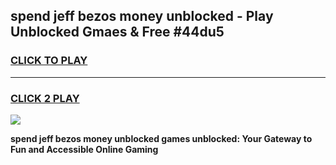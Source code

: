 
## spend jeff bezos money unblocked - Play Unblocked Gmaes & Free #44du5
<h3>
<a href="https://news.freeplayer.one?title=spend_jeff_bezos_money_unblocked&ref=24F">CLICK TO PLAY</a></h3>
<hr>

<h3>
<a href="https://news.freeplayer.one?title=spend_jeff_bezos_money_unblocked&ref=24F">CLICK 2 PLAY</a>
  
</h3>

<a href="https://news.freeplayer.one?title=spend_jeff_bezos_money_unblocked&ref=24F/"><img src="https://clearcache.store/games.png"></a>


**spend jeff bezos money unblocked games unblocked: Your Gateway to Fun and Accessible Online Gaming**

